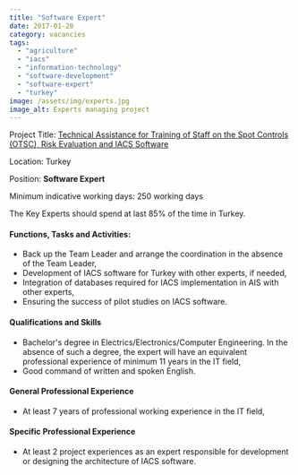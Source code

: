 ```yaml
---
title: "Software Expert"
date: 2017-01-20
category: vacancies
tags: 
  - "agriculture"
  - "iacs"
  - "information-technology"
  - "software-development"
  - "software-expert"
  - "turkey"
image: /assets/img/experts.jpg
image_alt: Experts managing project
---
```


Project Title: [Technical Assistance for Training of Staff on the Spot Controls (OTSC), Risk Evaluation and IACS Software](http://epm.lv/shortlist-ta-for-training-of-staff-for-otsc-risk-evaluation-and-iacs-software-in-turkey/)

Location: Turkey

Position: **Software Expert**

Minimum indicative working days: 250 working days

The Key Experts should spend at last 85% of the time in Turkey.

#### Functions, Tasks and Activities:

- Back up the Team Leader and arrange the coordination in the absence of the Team Leader,
- Development of IACS software for Turkey with other experts, if needed,
- Integration of databases required for IACS implementation in AIS with other experts,
- Ensuring the success of pilot studies on IACS software.

#### Qualifications and Skills

- Bachelor's degree in Electrics/Electronics/Computer Engineering. In the absence of such a degree, the expert will have an equivalent professional experience of minimum 11 years in the IT field,
- Good command of written and spoken English.

#### General Professional Experience

- At least 7 years of professional working experience in the IT field,

#### Specific Professional Experience

- At least 2 project experiences as an expert responsible for development or designing the architecture of IACS software.
